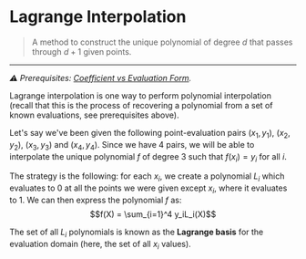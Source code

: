 # Lagrange Interpolation
> A method to construct the unique polynomial of degree $d$ that passes through $d+1$ given points.
---

*⚠️ Prerequisites: [Coefficient vs Evaluation Form](./coefficient_form.md).*

Lagrange interpolation is one way to perform polynomial interpolation (recall that this is the process of recovering a polynomial from a set of known evaluations, see prerequisites above).

Let's say we've been given the following point-evaluation pairs $(x_1, y_1)$, $(x_2, y_2)$, $(x_3, y_3)$ and $(x_4, y_4)$. Since we have 4 pairs, we will be able to interpolate the unique polynomial $f$ of degree 3 such that $f(x_i) = y_i$ for all $i$.

The strategy is the following: for each $x_i$, we create a polynomial $L_i$ which evaluates to 0 at all the points we were given except $x_i$, where it evaluates to 1. We can then express the polynomial $f$ as: 
$$f(X) = \sum_{i=1}^4 y_iL_i(X)$$


The set of all $L_i$ polynomials is known as the **Lagrange basis** for the evaluation domain (here, the set of all $x_i$ values).
